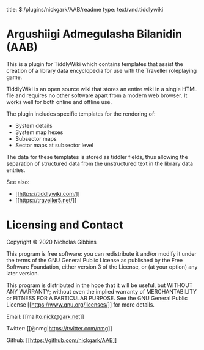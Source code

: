 title: $:/plugins/nickgark/AAB/readme
type: text/vnd.tiddlywiki

# Argushiigi Admegulasha Bilanidin (AAB)

This is a plugin for TiddlyWiki which contains templates that assist the creation of a library data encyclopedia for use with the Traveller roleplaying game.

TiddlyWiki is an open source wiki that stores an entire wiki in a single HTML file and requires no other software apart from a modern web browser. It works well for both online and offline use.

The plugin includes specific templates for the rendering of:

* System details
* System map hexes
* Subsector maps
* Sector maps at subsector level

The data for these templates is stored as tiddler fields, thus allowing the separation of structured data from the unstructured text in the library data entries.

See also:

* [[https://tiddlywiki.com/]]
* [[https://traveller5.net/]]

# Licensing and Contact

Copyright © 2020 Nicholas Gibbins

This program is free software: you can redistribute it and/or modify it under the terms of the GNU General Public License as published by the Free Software Foundation, either version 3 of the License, or (at your option) any later version.

This program is distributed in the hope that it will be useful, but WITHOUT ANY WARRANTY; without even the implied warranty of MERCHANTABILITY or FITNESS FOR A PARTICULAR PURPOSE.  See the GNU General Public License [[https://www.gnu.org/licenses/]] for more details.

Email: [[mailto:nick@gark.net]]

Twitter: [[@nmg|https://twitter.com/nmg]]

Github: [[https://github.com/nickgark/AAB]]
